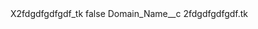 <?xml version="1.0" encoding="UTF-8"?>
<CustomMetadata xmlns="http://soap.sforce.com/2006/04/metadata" xmlns:xsi="http://www.w3.org/2001/XMLSchema-instance" xmlns:xsd="http://www.w3.org/2001/XMLSchema">
    <label>X2fdgdfgdfgdf_tk</label>
    <protected>false</protected>
    <values>
        <field>Domain_Name__c</field>
        <value xsi:type="xsd:string">2fdgdfgdfgdf.tk</value>
    </values>
</CustomMetadata>
